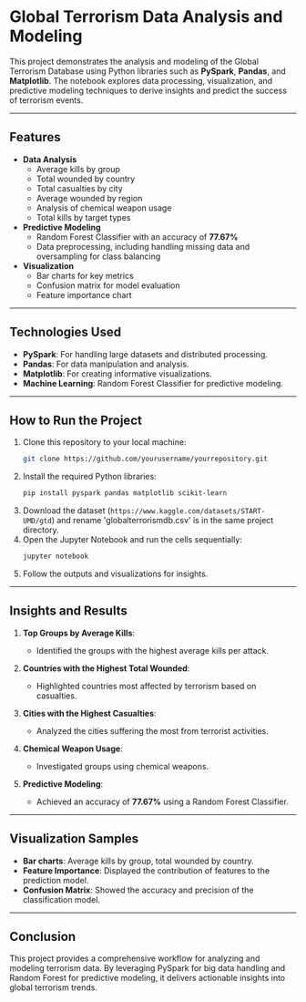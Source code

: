 # Global Terrorism Data Analysis and Modeling

This project demonstrates the analysis and modeling of the Global Terrorism Database using Python libraries such as **PySpark**, **Pandas**, and **Matplotlib**. The notebook explores data processing, visualization, and predictive modeling techniques to derive insights and predict the success of terrorism events.

---

## Features

- **Data Analysis**
  - Average kills by group
  - Total wounded by country
  - Total casualties by city
  - Average wounded by region
  - Analysis of chemical weapon usage
  - Total kills by target types
- **Predictive Modeling**
  - Random Forest Classifier with an accuracy of **77.67%**
  - Data preprocessing, including handling missing data and oversampling for class balancing
- **Visualization**
  - Bar charts for key metrics
  - Confusion matrix for model evaluation
  - Feature importance chart

---

## Technologies Used

- **PySpark**: For handling large datasets and distributed processing.
- **Pandas**: For data manipulation and analysis.
- **Matplotlib**: For creating informative visualizations.
- **Machine Learning**: Random Forest Classifier for predictive modeling.

---

## How to Run the Project

1. Clone this repository to your local machine:
   ```bash
   git clone https://github.com/yourusername/yourrepository.git
   ```
2. Install the required Python libraries:
   ```bash
   pip install pyspark pandas matplotlib scikit-learn
   ```
3. Download the dataset (`https://www.kaggle.com/datasets/START-UMD/gtd`) and rename 'globalterrorismdb.csv' is in the same project directory.
4. Open the Jupyter Notebook and run the cells sequentially:
   ```bash
   jupyter notebook
   ```
5. Follow the outputs and visualizations for insights.

---

## Insights and Results

1. **Top Groups by Average Kills**:
   - Identified the groups with the highest average kills per attack.

2. **Countries with the Highest Total Wounded**:
   - Highlighted countries most affected by terrorism based on casualties.

3. **Cities with the Highest Casualties**:
   - Analyzed the cities suffering the most from terrorist activities.

4. **Chemical Weapon Usage**:
   - Investigated groups using chemical weapons.

5. **Predictive Modeling**:
   - Achieved an accuracy of **77.67%** using a Random Forest Classifier.

---

## Visualization Samples

- **Bar charts**: Average kills by group, total wounded by country.
- **Feature Importance**: Displayed the contribution of features to the prediction model.
- **Confusion Matrix**: Showed the accuracy and precision of the classification model.

---

## Conclusion

This project provides a comprehensive workflow for analyzing and modeling terrorism data. By leveraging PySpark for big data handling and Random Forest for predictive modeling, it delivers actionable insights into global terrorism trends.
